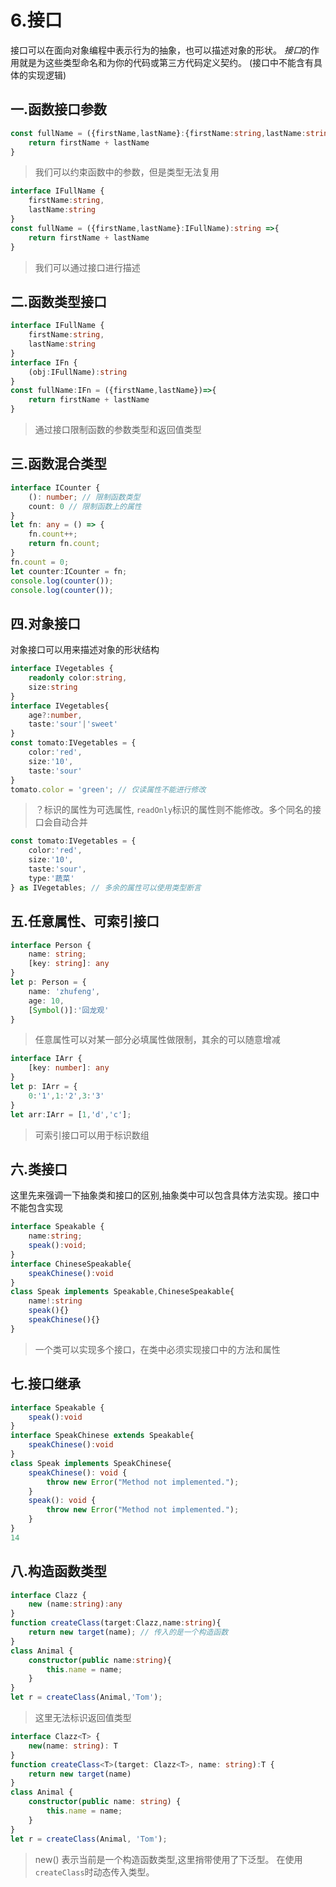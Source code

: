 # 6.接口

接口可以在面向对象编程中表示行为的抽象，也可以描述对象的形状。 *接口*的作用就是为这些类型命名和为你的代码或第三方代码定义契约。 (接口中不能含有具体的实现逻辑)

## 一.函数接口参数

```ts
const fullName = ({firstName,lastName}:{firstName:string,lastName:string}):string =>{
    return firstName + lastName
}
```

> 我们可以约束函数中的参数，但是类型无法复用

```ts
interface IFullName {
    firstName:string,
    lastName:string
}
const fullName = ({firstName,lastName}:IFullName):string =>{
    return firstName + lastName
}
```

> 我们可以通过接口进行描述

## 二.函数类型接口

```ts
interface IFullName {
    firstName:string,
    lastName:string
}
interface IFn {
    (obj:IFullName):string
}
const fullName:IFn = ({firstName,lastName})=>{
    return firstName + lastName
}
```

> 通过接口限制函数的参数类型和返回值类型

## 三.函数混合类型

```ts
interface ICounter {
    (): number; // 限制函数类型
    count: 0 // 限制函数上的属性
}
let fn: any = () => {
    fn.count++;
    return fn.count;
}
fn.count = 0;
let counter:ICounter = fn;
console.log(counter());
console.log(counter());
```

## 四.对象接口

对象接口可以用来描述对象的形状结构

```ts
interface IVegetables {
    readonly color:string,
    size:string
}
interface IVegetables{
    age?:number,
    taste:'sour'|'sweet'
}
const tomato:IVegetables = {
    color:'red',
    size:'10',
    taste:'sour'
}
tomato.color = 'green'; // 仅读属性不能进行修改
```

> ？标识的属性为可选属性, `readOnly`标识的属性则不能修改。多个同名的接口会自动合并

```ts
const tomato:IVegetables = {
    color:'red',
    size:'10',
    taste:'sour',
    type:'蔬菜'
} as IVegetables; // 多余的属性可以使用类型断言
```

## 五.任意属性、可索引接口

```ts
interface Person {
    name: string;
    [key: string]: any
}
let p: Person = {
    name: 'zhufeng',
    age: 10,
    [Symbol()]:'回龙观'
}
```

> 任意属性可以对某一部分必填属性做限制，其余的可以随意增减

```ts
interface IArr {
    [key: number]: any
}
let p: IArr = {
    0:'1',1:'2',3:'3'
}
let arr:IArr = [1,'d','c'];
```

> 可索引接口可以用于标识数组

## 六.类接口

这里先来强调一下抽象类和接口的区别,抽象类中可以包含具体方法实现。接口中不能包含实现

```ts
interface Speakable {
    name:string;
    speak():void;
}
interface ChineseSpeakable{
    speakChinese():void
}
class Speak implements Speakable,ChineseSpeakable{
    name!:string
    speak(){}
    speakChinese(){}
}
```

> 一个类可以实现多个接口，在类中必须实现接口中的方法和属性

## 七.接口继承

```ts
interface Speakable {
    speak():void
}
interface SpeakChinese extends Speakable{
    speakChinese():void
}
class Speak implements SpeakChinese{
    speakChinese(): void {
        throw new Error("Method not implemented.");
    }
    speak(): void {
        throw new Error("Method not implemented.");
    }
}
14
```

## 八.构造函数类型

```ts
interface Clazz {
    new (name:string):any
}
function createClass(target:Clazz,name:string){
    return new target(name); // 传入的是一个构造函数
}
class Animal {
    constructor(public name:string){
        this.name = name;
    }
}
let r = createClass(Animal,'Tom');
```

> 这里无法标识返回值类型

```ts
interface Clazz<T> {
    new(name: string): T
}
function createClass<T>(target: Clazz<T>, name: string):T {
    return new target(name)
}
class Animal {
    constructor(public name: string) {
        this.name = name;
    }
}
let r = createClass(Animal, 'Tom');
```

> new() 表示当前是一个构造函数类型,这里捎带使用了下泛型。 在使用`createClass`时动态传入类型。